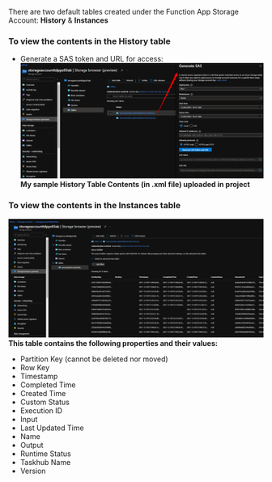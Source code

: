 There are two default tables created under the Function App Storage Account: **History** & **Instances**

### To view the contents in the History table
- Generate a SAS token and URL for access:
![ToViewHistoryTable](https://github.com/Xingyixzhang/Support_Repro/blob/main/DurableFuncPEstorTest/images/ViewHistoryTable.png)
**My sample History Table Contents (in .xml file) uploaded in project**

### To view the contents in the Instances table
![ViewInstancesTable](https://github.com/Xingyixzhang/Support_Repro/blob/main/DurableFuncPEstorTest/images/ViewInstancesTable.png)
**This table contains the following properties and their values:**
- Partition Key (cannot be deleted nor moved)
- Row Key
- Timestamp
- Completed Time
- Created Time
- Custom Status
- Execution ID
- Input
- Last Updated Time
- Name
- Output
- Runtime Status
- Taskhub Name
- Version
